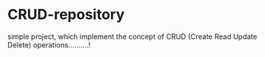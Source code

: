 # CRUD-repository
simple project, which implement the concept of CRUD (Create Read Update Delete) operations..........!
